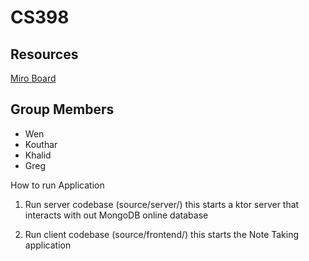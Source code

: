 # CS398

## Resources
[Miro Board](https://miro.com/app/board/uXjVOXVA7w0=/?invite_link_id=635592687555)

## Group Members
- Wen
- Kouthar
- Khalid
- Greg

How to run Application

1. Run server codebase (source/server/)
this starts a ktor server that interacts with out MongoDB online database

2. Run client codebase (source/frontend/)
this starts the Note Taking application
